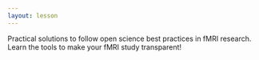 ```yaml
---
layout: lesson
---
```


Practical solutions to follow open science best practices in fMRI research. Learn the tools to make your fMRI study transparent!
